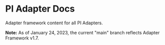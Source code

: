 # PI Adapter Docs


Adapter framework content for all PI Adapters.

**Note:** As of January 24, 2023, the current "main" branch reflects Adapter Framework v1.7.

